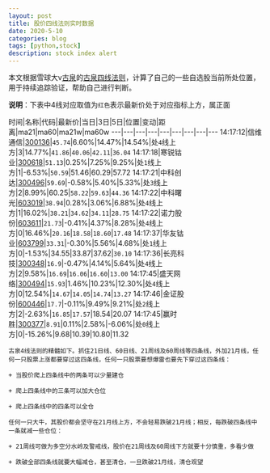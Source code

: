 ```yaml
---
layout: post
title: 股价四线法则实时数据
date: 2020-5-10
categories: blog
tags: [python,stock]
description: stock index alert
---
```



本文根据雪球大v[古泉](https://xueqiu.com/u/7148646888)的[古泉四线法则](https://xueqiu.com/7148646888/130498192)，计算了自己的一些自选股当前所处位置，用于持续追踪验证，帮助自己进行判断。

**说明**：下表中4线对应取值为`红色`表示最新价处于对应指标上方，属正面

时间|名称|代码|最新价|当日|3日|5日|位置|变动|距离|ma21|ma60|ma21w|ma60w
---|---|---|---|---|---|---|---|---
14:17:12|信维通信|[300136](https://xueqiu.com/S/SZ300136)|`45.74`|6.60%|14.47%|14.54%|处`4`线上方|3|14.77%|`41.86`|`40.06`|`42.11`|`36.04`
14:17:18|寒锐钴业|[300618](https://xueqiu.com/S/SZ300618)|`51.13`|0.25%|7.25%|9.25%|处`1`线上方|1|-6.53%|`50.59`|51.46|60.29|57.72
14:17:21|中科创达|[300496](https://xueqiu.com/S/SZ300496)|`59.69`|-0.58%|5.40%|5.33%|处`3`线上方|2|8.99%|60.25|`58.22`|`59.63`|`44.36`
14:17:22|中科曙光|[603019](https://xueqiu.com/S/SH603019)|`38.94`|0.28%|3.06%|6.88%|处`4`线上方|1|16.02%|`38.21`|`34.62`|`34.11`|`28.75`
14:17:22|诺力股份|[603611](https://xueqiu.com/S/SH603611)|`21.73`|-0.41%|4.37%|8.28%|处`4`线上方|0|16.46%|`20.16`|`18.58`|`18.60`|`17.48`
14:17:37|华友钴业|[603799](https://xueqiu.com/S/SH603799)|`33.31`|-0.30%|5.56%|4.68%|处`1`线上方|0|-1.53%|34.55|33.87|37.62|`30.10`
14:17:36|长亮科技|[300348](https://xueqiu.com/S/SZ300348)|`16.9`|-0.47%|4.14%|5.64%|处`4`线上方|2|9.58%|`16.69`|`16.06`|`16.60`|`13.00`
14:17:45|盛天网络|[300494](https://xueqiu.com/S/SZ300494)|`15.93`|1.46%|10.23%|12.30%|处`4`线上方|0|12.54%|`14.67`|`14.05`|`14.74`|`13.27`
14:17:46|金证股份|[600446](https://xueqiu.com/S/SH600446)|`17.7`|-0.11%|9.49%|9.21%|处`2`线上方|2|-2.63%|`16.85`|`17.57`|18.54|20.07
14:17:45|赢时胜|[300377](https://xueqiu.com/S/SZ300377)|`8.91`|0.11%|2.58%|-6.06%|处`0`线上方|0|-15.26%|9.68|10.39|10.80|11.32

```
古泉4线法则的精髓如下。抓住21日线、60日线、21周线及60周线等四条线，外加21月线，任何一只股票上涨都要穿过这四条线，任何一只股票要想爆雷也要先下穿过这四条线：

+ 当股价爬上四条线中的两条可以少量建仓

+ 爬上四条线中的三条可以加大仓位

+ 爬上四条线中的四条可以全仓

任何一只大牛，其股价都会坚守在21月线上方，不会轻易跌破21月线；相反，每跌破四条线中一条就减一些仓位：

+ 21周线可做为多空分水岭及警戒线，股价在21周线及60周线下方就要十分慎重，多看少做

+ 跌破全部四条线就要大幅减仓，甚至清仓，一旦跌破21月线，清仓观望
```